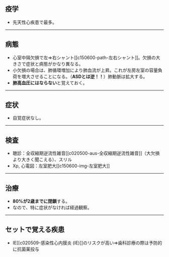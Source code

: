 ## 疫学
- 先天性心疾患で最多。
---
## 病態
- 心室中隔欠損で左⇒右シャント[[c150600-path-左右シャント]]。欠損の大きさで症状と病態がかなり異なる。
- 小欠損の場合は、肺循環増加により肺血流が上昇。これが左房左室の容量負荷を増大させることになる。（**ASDとは逆！！**）肺動脈は拡大する。
- **肺高血圧にはならない**と覚えておく。
---
## 症状
- 自覚症状なし。
---
## 検査
- 聴診：全収縮期逆流性雑音[[c020500-aus-全収縮期逆流性雑音]]（大欠損より大きく聞こえる）、スリル
- Xp, 心電図：左室肥大[[c150600-img-左室肥大]]
---
## 治療
- **80%が2歳までに閉鎖**する。
- なので、特に症状がなければ経過観察。
---
## セットで覚える疾患
- IE[[c020509-感染性心内膜炎 (IE)]]のリスクが高い⇒歯科診療の際は予防的に抗菌薬投与
